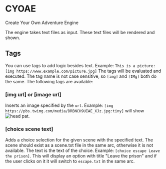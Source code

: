 # CYOAE
Create Your Own Adventure Engine

The engine takes text files as input. These text files will be rendered and shown.

## Tags
You can use tags to add logic besides text. Example: `This is a picture: [img https://www.example.com/picture.jpg]`
The tags will be evaluated and executed. The tag name is not case sensitive, so `[img]` and `[IMg]` both do the same.  The following tags are available:
### [img url] or [image url]
Inserts an image specified by the `url`. Example: `[img https://pbs.twimg.com/media/DRBNCH9UIAE_XJz.jpg:tiny]` will show ![head pat](https://pbs.twimg.com/media/DRBNCH9UIAE_XJz.jpg:tiny).

### [choice scene text]
Adds a choice selection for the given scene with the specified text. The scene should exist as a scene.txt file in the same arc, otherwise it is not available. The text is the text of the choice. Example: `[choice escape Leave the prison]`. This will display an option with title "Leave the prison" and if the user clicks on it it will switch to `escape.txt` in the same arc.
